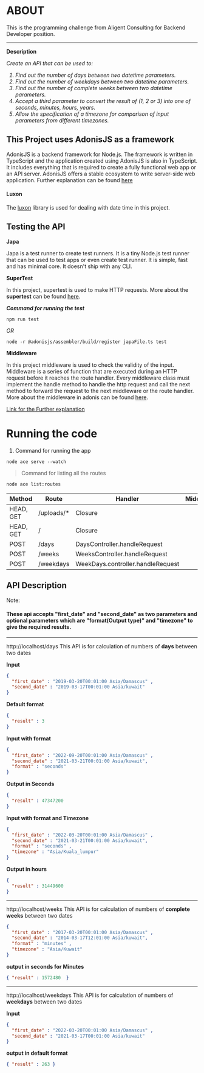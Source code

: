 <h1>ABOUT</h1>
This is the programming challenge from Aligent Consulting for Backend Developer position.
<hr>
<strong> Description</strong>

<i>Create an API that can be used to:
1. Find out the number of days between two datetime parameters.
2. Find out the number of weekdays between two datetime parameters.
3. Find out the number of complete weeks between two datetime parameters.
4. Accept a third parameter to convert the result of (1, 2 or 3) into one of
seconds, minutes, hours, years.
5. Allow the specification of a timezone for comparison of input parameters from
different timezones.
</i>

<h2><strong> This Project uses AdonisJS as a framework </strong></h2>

AdonisJS is a backend framework for Node.js. The framework is written in TypeScript and the application created using AdonisJS is also in TypeScript. It includes everything that is required to create a fully functional web app or an API server. AdonisJS offers a stable ecosystem to write server-side web application. Further explanation can be found [here](https://adonisjs.com/)

<h4>Luxon</h4>

The [luxon](https://moment.github.io/luxon/) library is used for dealing with date time in this project.


<h2>Testing the API</h2>
<strong>Japa</strong>

Japa is a test runner to create test runners. It is a tiny Node.js test runner that can be used to test apps or even create test runner. It is simple, fast
and has minimal core. It doesn't ship with any CLI. 

<strong>SuperTest</strong>

In this project, supertest is used to make HTTP requests. More about the <strong>supertest</strong> can be found [here](https://github.com/visionmedia/supertest/).

<strong><i>Command for running the test</i></strong>

```
npm run test
```

<i>OR</i>
```
node -r @adonisjs/assembler/build/register japaFile.ts test
```


<strong>Middleware</strong>

In this project middleware is used to check the validity of the input. Middleware is a series of function that are executed during an HTTP request before it
reaches the route handler. Every middleware class must implement the handle method to handle the http request and call the next method to forward the request 
to the next middleware or the route handler. More about the middleware in adonis can be found [here](https://docs.adonisjs.com/guides/middleware#document).

[Link for the Further explanation](https://www.youtube.com/watch?v=HxkCHZ3ek-4)


<h1><strong>Running the code</strong></h1>


1. Command for running the app
```
node ace serve --watch
```

> Command for listing all the routes
```
node ace list:routes
```


Method | Route | Handler | Middleware | Name |
--- | --- | --- | --- |--- |
HEAD, GET | /uploads/* | Closure | | drive.local.serve | 
HEAD, GET | / | Closure | | | 
POST  | /days | DaysController.handleRequest | |  | 
POST | /weeks | WeeksController.handleRequest | |  | 
POST | /weekdays | WeekDays.controller.handleRequest | | |


<h2>API Description</h2>
Note:
<h4>These api accepts "first_date" and "second_date" as two parameters and optional parameters which are "format(Output type)" and "timezone" to give the required results.</h4>
<hr>

http://localhost/days
This API is for calculation of numbers of <strong>days</strong> between two dates

<strong>Input</strong>
  
```json
{ 
  "first_date" : "2019-03-20T00:01:00 Asia/Damascus" ,
  "second_date" : "2019-03-17T00:01:00 Asia/kuwait"
}
```

<strong>Default format</strong>

```json
{ 
  "result" : 3 
}
```

<strong>Input with format</strong>

```json
{ 
  "first_date" : "2022-09-20T00:01:00 Asia/Damascus" ,
  "second_date" : "2021-03-21T00:01:00 Asia/kuwait",
  "format" : "seconds"  
}
```

<strong>Output in Seconds</strong>

```json
{ 
  "result" : 47347200
}
```

<strong>Input with format and Timezone</strong>

```json
{ 
  "first_date" : "2022-03-20T00:01:00 Asia/Damascus" ,
  "second_date" : "2021-03-21T00:01:00 Asia/kuwait",
  "format" : "seconds" ,
  "timezone" : "Asia/Kuala_lumpur"
}
```

<strong>Output in hours</strong>

```json
{ 
  "result" : 31449600
}
```
<hr>

http://localhost/weeks
This API is for calculation of numbers of <strong>complete weeks</strong> between two dates

```json
{ 
  "first_date" : "2017-03-20T00:01:00 Asia/Damascus" ,
  "second_date" : "2014-03-17T12:01:00 Asia/kuwait",
  "format" : "minutes" ,
  "timezone" : "Asia/Kuwait"
}
```

<strong>output in seconds for Minutes</strong>

```json
{ "result" : 1572480  }
```
<hr>

http://localhost/weekdays
This API is for calculation of numbers of <strong>weekdays</strong> between two dates

<strong>Input</strong>
```json
{ 
  "first_date" : "2022-03-20T00:01:00 Asia/Damascus" ,
  "second_date" : "2021-03-17T00:01:00 Asia/kuwait"
}
```

<strong>output in default format</strong>

```json
{ "result" : 263 }
```




